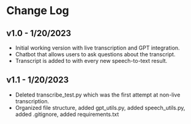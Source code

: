 # Change Log

## v1.0 - 1/20/2023
- Initial working version with live transcription and GPT integration.
- Chatbot that allows users to ask questions about the transcript.
- Transcript is added to with every new speech-to-text result.


## v1.1 - 1/20/2023
- Deleted transcribe_test.py which was the first attempt at non-live transcription.
- Organized file structure, added gpt_utils.py, added speech_utils.py, added .gitignore, added requirements.txt